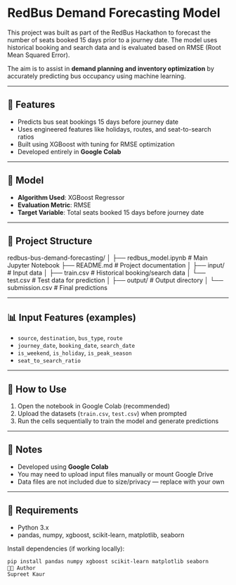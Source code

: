 # RedBus Demand Forecasting Model

This project was built as part of the RedBus Hackathon to forecast the number of seats booked 15 days prior to a journey date. The model uses historical booking and search data and is evaluated based on RMSE (Root Mean Squared Error).

The aim is to assist in **demand planning and inventory optimization** by accurately predicting bus occupancy using machine learning.

---

## 🚀 Features

- Predicts bus seat bookings 15 days before journey date
- Uses engineered features like holidays, routes, and seat-to-search ratios
- Built using XGBoost with tuning for RMSE optimization
- Developed entirely in **Google Colab**

---

## 🧠 Model

- **Algorithm Used**: XGBoost Regressor
- **Evaluation Metric**: RMSE
- **Target Variable**: Total seats booked 15 days before journey date

---

## 📁 Project Structure

redbus-bus-demand-forecasting/
│
├── redbus_model.ipynb        # Main Jupyter Notebook
├── README.md                 # Project documentation
│
├── input/                    # Input data
│   ├── train.csv             # Historical booking/search data
│   └── test.csv              # Test data for prediction
│
├── output/                   # Output directory
│   └── submission.csv        # Final predictions


---

## 📊 Input Features (examples)

- `source`, `destination`, `bus_type`, `route`
- `journey_date`, `booking_date`, `search_date`
- `is_weekend`, `is_holiday`, `is_peak_season`
- `seat_to_search_ratio`

---

## 📝 How to Use

1. Open the notebook in Google Colab (recommended)
2. Upload the datasets (`train.csv`, `test.csv`) when prompted
3. Run the cells sequentially to train the model and generate predictions

---

## 📌 Notes

- Developed using **Google Colab**
- You may need to upload input files manually or mount Google Drive
- Data files are not included due to size/privacy — replace with your own

---

## 🔧 Requirements

- Python 3.x
- pandas, numpy, xgboost, scikit-learn, matplotlib, seaborn

Install dependencies (if working locally):

```bash
pip install pandas numpy xgboost scikit-learn matplotlib seaborn
👩‍💻 Author
Supreet Kaur

